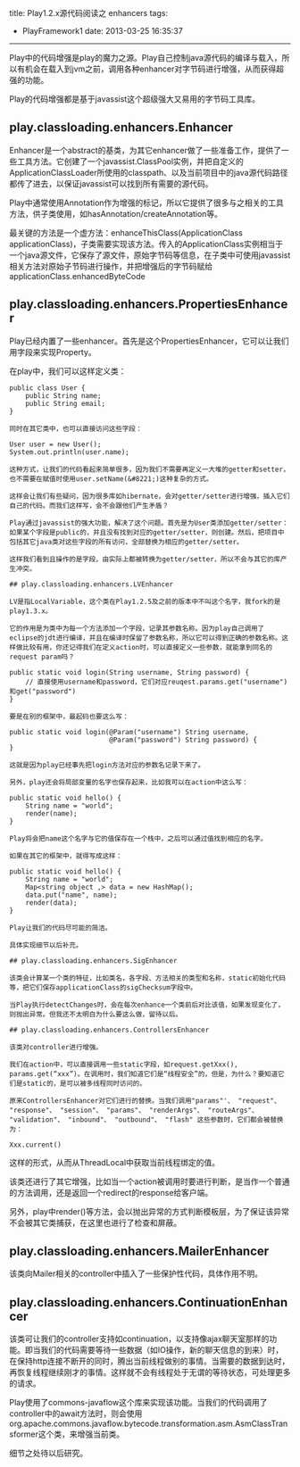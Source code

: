 title: Play1.2.x源代码阅读之 enhancers
tags:
  - PlayFramework1
date: 2013-03-25 16:35:37
---

Play中的代码增强是play的魔力之源。Play自己控制java源代码的编译与载入，所以有机会在载入到jvm之前，调用各种enhancer对字节码进行增强，从而获得超强的功能。

Play的代码增强都是基于javassist这个超级强大又易用的字节码工具库。

## play.classloading.enhancers.Enhancer

Enhancer是一个abstract的基类，为其它enhancer做了一些准备工作，提供了一些工具方法。它创建了一个javassist.ClassPool实例，并把自定义的ApplicationClassLoader所使用的classpath、以及当前项目中的java源代码路径都传了进去，以保证javassist可以找到所有需要的源代码。

Play中通常使用Annotation作为增强的标记，所以它提供了很多与之相关的工具方法，供子类使用，如hasAnnotation/createAnnotation等。

最关键的方法是一个虚方法：enhanceThisClass(ApplicationClass applicationClass)，子类需要实现该方法。传入的ApplicationClass实例相当于一个java源文件，它保存了源文件，原始字节码等信息，在子类中可使用javassist相关方法对原始子节码进行操作，并把增强后的字节码赋给applicationClass.enhancedByteCode

## play.classloading.enhancers.PropertiesEnhancer

Play已经内置了一些enhancer。首先是这个PropertiesEnhancer，它可以让我们用字段来实现Property。

在play中，我们可以这样定义类：

    public class User {
        public String name;
        public String email;
    }

    同时在其它类中，也可以直接访问这些字段：

    User user = new User();
    System.out.println(user.name);

    这种方式，让我们的代码看起来简单很多，因为我们不需要再定义一大堆的getter和setter，也不需要在赋值时使用user.setName(&#8221;)这种复杂的方式。

    这样会让我们有些疑问，因为很多库如hibernate，会对getter/setter进行增强，插入它们自己的代码。而我们这样写，会不会跟他们产生矛盾？

    Play通过javassist的强大功能，解决了这个问题。首先是为User类添加getter/setter：如果某个字段是public的，并且没有找到对应的getter/setter，则创建。然后，把项目中包括其它java类对这些字段的所有访问，全部替换为相应的getter/setter。

    这样我们看到且操作的是字段，由实际上都被转换为getter/setter，所以不会与其它的库产生冲突。

    ## play.classloading.enhancers.LVEnhancer

    LV是指LocalVariable，这个类在Play1.2.5及之前的版本中不叫这个名字，我fork的是play1.3.x。

    它的作用是为类中为每一个方法添加一个字段，记录其参数名称。因为play自己调用了eclipse的jdt进行编译，并且在编译时保留了参数名称，所以它可以得到正确的参数名称。这样做比较有用，你还记得我们在定义action时，可以直接定义一些参数，就能拿到同名的request param吗？

    public static void login(String username, String password) {
        // 直接使用username和password，它们对应reuqest.params.get("username")和get("password")
    }

    要是在别的框架中，最起码也要这么写：

    public static void login(@Param("username") String username, 
                             @Param("password") String password) {
    }

    这就是因为play已经事先把login方法对应的参数名记录下来了。

    另外，play还会将局部变量的名字也保存起来，比如我可以在action中这么写：

    public static void hello() {
        String name = "world";
        render(name);
    }

    Play将会把name这个名字与它的值保存在一个栈中，之后可以通过值找到相应的名字。

    如果在其它的框架中，就得写成这样：

    public static void hello() {
        String name = "world";
        Map<string object ,> data = new HashMap();
        data.put("name", name);
        render(data);
    }

    Play让我们的代码尽可能的简洁。

    具体实现细节以后补充。

    ## play.classloading.enhancers.SigEnhancer

    该类会计算某一个类的特征，比如类名，各字段、方法相关的类型和名称，static初始化代码等，把它们保存applicationClass的sigChecksum字段中。

    当Play执行detectChanges时，会在每次enhance一个类前后对比该值，如果发现变化了，则抛出异常。但我还不太明白为什么要这么做，留待以后。

    ## play.classloading.enhancers.ControllersEnhancer

    该类对controller进行增强。

    我们在action中，可以直接调用一些static字段，如request.getXxx(), params.get(“xxx”)。在调用时，我们知道它们是“线程安全”的，但是，为什么？要知道它们是static的，是可以被多线程同时访问的。

    原来ControllersEnhancer对它们进行的替换。当我们调用"params"'、 "request"、 "response"、 "session"、 "params"、 "renderArgs"、 "routeArgs"、 "validation"、 "inbound"、 "outbound"、 "flash" 这些参数时，它们都会被替换为：

    Xxx.current()

这样的形式，从而从ThreadLocal中获取当前线程绑定的值。

该类还进行了其它增强，比如当一个action被调用时要进行判断，是当作一个普通的方法调用，还是返回一个redirect的response给客户端。

另外，play中render()等方法，会以抛出异常的方式判断模板层，为了保证该异常不会被其它类捕获，在这里也进行了检查和屏蔽。

## play.classloading.enhancers.MailerEnhancer

该类向Mailer相关的controller中插入了一些保护性代码，具体作用不明。

## play.classloading.enhancers.ContinuationEnhancer

该类可让我们的controller支持如continuation，以支持像ajax聊天室那样的功能。即当我们的代码需要等待一些数据（如IO操作，新的聊天信息的到来）时，在保持http连接不断开的同时，腾出当前线程做别的事情。当需要的数据到达时，再恢复线程继续刚才的事情。这样就不会有线程处于无谓的等待状态，可处理更多的请求。

Play使用了commons-javaflow这个库来实现该功能。当我们的代码调用了controller中的await方法时，则会使用org.apache.commons.javaflow.bytecode.transformation.asm.AsmClassTransformer这个类，来增强当前类。

细节之处待以后研究。